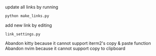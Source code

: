 
update all links by running 

```bash
python make_links.py
```

add new link by editing 
```
link_settings.py
```

Abandon kitty because it cannot support iterm2's copy & paste function
Abandon nvim because it cannot support copy to clipboard
